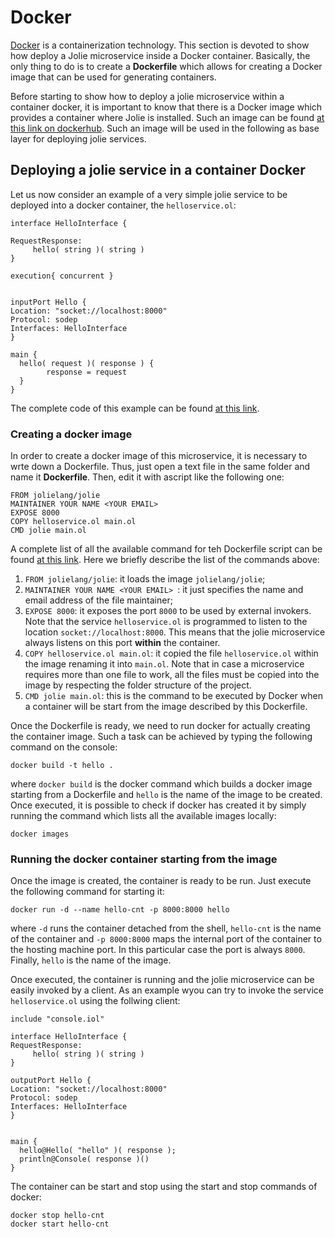 # Docker
[Docker](https://www.docker.com/) is a containerization technology. This section is devoted to show how deploy a Jolie microservice inside a Docker container.
Basically, the only thing to do is to create a __Dockerfile__ which allows for creating a Docker image that can be used for generating containers.

Before starting to show how to deploy a jolie microservice within a container docker, it is important to know that there is a Docker image which provides a container where Jolie is installed. Such an image can be found [at this link on dockerhub](https://hub.docker.com/r/jolielang/jolie). Such an image will be used in the following as base layer for deploying jolie services.

## Deploying a jolie service in a container Docker
Let us now consider an example of a very simple jolie service to be deployed into a docker container, the `helloservice.ol`:

```
interface HelloInterface {

RequestResponse:
     hello( string )( string )
}

execution{ concurrent }


inputPort Hello {
Location: "socket://localhost:8000"
Protocol: sodep
Interfaces: HelloInterface
}

main {
  hello( request )( response ) {
        response = request
  }
}
```
The complete code of this example can be found [at this link](https://github.com/jolie/examples/tree/master/06_containers/01_deployment_with_docker).

### Creating a docker image
In order to create a docker image of this microservice, it is necessary to wrte down a Dockerfile. Thus, just open a text file in the same folder and name it __Dockerfile__. Then, edit it with ascript like the following one:

```
FROM jolielang/jolie
MAINTAINER YOUR NAME <YOUR EMAIL> 
EXPOSE 8000
COPY helloservice.ol main.ol
CMD jolie main.ol
```
A complete list of all the available command for teh Dockerfile script can be found [at this link](https://docs.docker.com/engine/reference/builder/). Here we briefly describe the list of the commands above:

1. `FROM jolielang/jolie`: it loads the image `jolielang/jolie`;
2. `MAINTAINER YOUR NAME <YOUR EMAIL> `: it just specifies the name and email address of the file maintainer;
3. `EXPOSE 8000`: it exposes the port `8000` to be used by external invokers. Note that the service `helloservice.ol` is programmed to listen to the location `socket://localhost:8000`. This means that the jolie microservice always listens on this port **within** the container.
4. `COPY helloservice.ol main.ol`: it copied the file `helloservice.ol` within the image renaming it into `main.ol`. Note that in case a microservice requires more than one file to work, all the files must be copied into the image by respecting the folder structure of the project.
5. `CMD jolie main.ol`: this is the command to be executed by Docker when a container will be start from the image described by this Dockerfile.

Once the Dockerfile is ready, we need to run docker for actually creating the container image. Such a task can be achieved by typing the following command on the console:

```
docker build -t hello .
```
where `docker build` is the docker command which builds a docker image starting from a Dockerfile and `hello` is the name of the image to be created. Once executed, it is possible to check if docker has created it by simply running the command which lists all the available images locally:

```
docker images
```
### Running the docker container starting from the image
Once the image is created, the container is ready to be run. Just execute the following command for starting it:

```
docker run -d --name hello-cnt -p 8000:8000 hello
```
where `-d` runs the container detached from the shell, `hello-cnt` is the name of the container and `-p 8000:8000` maps the internal port of the container to the hosting machine port. In this particular case the port is always `8000`. Finally, `hello` is the name of the image.

Once executed, the container is running and the jolie microservice can be easily invoked by a client. As an example wyou can try to invoke the service `helloservice.ol` using the follwing client:

```
include "console.iol"

interface HelloInterface {
RequestResponse:
     hello( string )( string )
}

outputPort Hello {
Location: "socket://localhost:8000"
Protocol: sodep
Interfaces: HelloInterface
}


main {
  hello@Hello( "hello" )( response );
  println@Console( response )()
}
```

The container can be start and stop using the start and stop commands of docker:

```
docker stop hello-cnt
docker start hello-cnt
```





